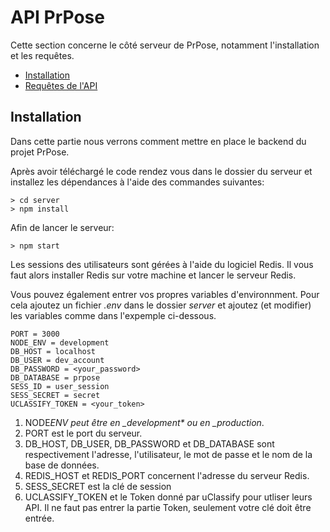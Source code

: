 # API PrPose

Cette section concerne le côté serveur de PrPose, notamment l'installation et les requêtes.

-   [Installation](#installation)
-   [Requêtes de l'API](#Requêtes-de-l'API)

## Installation

Dans cette partie nous verrons comment mettre en place le backend du projet PrPose.

Après avoir téléchargé le code rendez vous dans le dossier du serveur et installez les dépendances à l'aide des commandes suivantes:

    > cd server
    > npm install

Afin de lancer le serveur:

    > npm start

Les sessions des utilisateurs sont gérées à l'aide du logiciel Redis. Il vous faut alors installer Redis sur votre machine et lancer le serveur Redis.

Vous pouvez également entrer vos propres variables d'environnment. Pour cela ajoutez un fichier _.env_ dans le dossier _server_ et ajoutez (et modifier) les variables comme dans l'expemple ci-dessous.

    PORT = 3000
    NODE_ENV = development
    DB_HOST = localhost
    DB_USER = dev_account
    DB_PASSWORD = <your_password>
    DB_DATABASE = prpose
    SESS_ID = user_session
    SESS_SECRET = secret
    UCLASSIFY_TOKEN = <your_token>

1. NODE*ENV peut être en \_development\* ou en \_production*.
2. PORT est le port du serveur.
3. DB_HOST, DB_USER, DB_PASSWORD et DB_DATABASE sont respectivement l'adresse, l'utilisateur, le mot de passe et le nom de la base de données.
4. REDIS_HOST et REDIS_PORT concernent l'adresse du serveur Redis.
5. SESS_SECRET est la clé de session
6. UCLASSIFY_TOKEN et le Token donné par uClassify pour utliser leurs API. Il ne faut pas entrer la partie Token, seulement votre clé doit être entrée.

